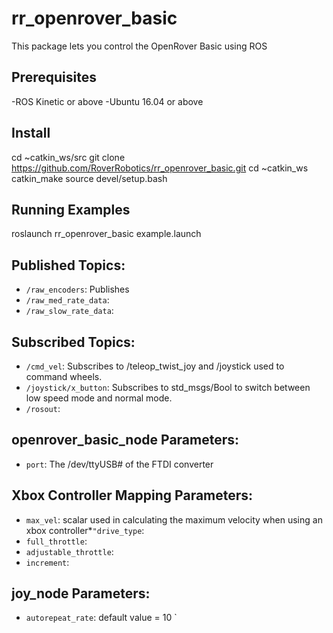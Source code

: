 # rr_openrover_basic
This package lets you control the OpenRover Basic using ROS

## Prerequisites
-ROS Kinetic or above
-Ubuntu 16.04 or above

## Install
cd ~catkin_ws/src
git clone https://github.com/RoverRobotics/rr_openrover_basic.git
cd ~catkin_ws
catkin_make
source devel/setup.bash

## Running Examples
roslaunch rr_openrover_basic example.launch

## Published Topics:
* `/raw_encoders`:
  Publishes
* `/raw_med_rate_data`:
* `/raw_slow_rate_data`:

## Subscribed Topics:
* `/cmd_vel`:
  Subscribes to /teleop_twist_joy and /joystick used to command wheels.
* `/joystick/x_button`:
  Subscribes to std_msgs/Bool to switch between low speed mode and normal mode.
* `/rosout`:

## openrover_basic_node Parameters:
* `port`: The /dev/ttyUSB# of the FTDI converter

## Xbox Controller Mapping Parameters:
* `max_vel`: scalar used in calculating the maximum velocity when using an xbox controller*`"drive_type`: 
* `full_throttle`:
* `adjustable_throttle`:
* `increment`:

## joy_node Parameters:
* `autorepeat_rate`: default value = 10
`

